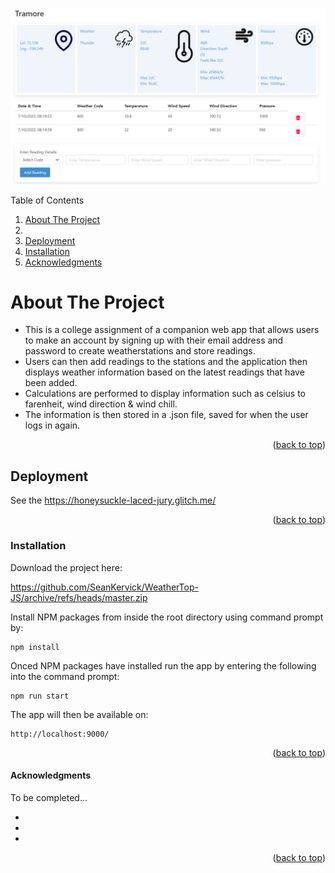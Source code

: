 ![Alt weatherTopImage](/public/images/weathertop.png)

<!-- TABLE OF CONTENTS -->
  <summary>Table of Contents</summary>
  <ol>
    <li><a href="#about-the-project">About The Project</a><li>
    <li><a href="#deployment">Deployment</a></li>
    <li><a href="#installation">Installation</a></li>
    <li><a href="#acknowledgments">Acknowledgments</a></li>
  </ol>

<!-- ABOUT THE PROJECT -->
# About The Project

* This is a college assignment of a companion web app that allows users to make an account by signing up with their email address and password to create weatherstations and store readings.
* Users can then add readings to the stations and the application then displays weather information based on the latest readings that have been added.
* Calculations are performed to display information such as celsius to farenheit, wind direction & wind chill.
* The information is then stored in a .json file, saved for when the user logs in again.

<p align="right">(<a href="#readme-top">back to top</a>)</p>


<!-- Deployment -->
## Deployment

See the https://honeysuckle-laced-jury.glitch.me/

<p align="right">(<a href="#readme-top">back to top</a>)</p>


### Installation

Download the project here: 

   https://github.com/SeanKervick/WeatherTop-JS/archive/refs/heads/master.zip


Install NPM packages from inside the root directory using command prompt by:

   ```
   npm install
   ```

Onced NPM packages have installed run the app by entering the following into the command prompt:

   ```
   npm run start
   ```

The app will then be available on:

  ```
  http://localhost:9000/
  ``` 

<p align="right">(<a href="#readme-top">back to top</a>)</p>



<!-- ACKNOWLEDGMENTS -->
#### Acknowledgments

To be completed...
* []()
* []()
* []()

<p align="right">(<a href="#readme-top">back to top</a>)</p>
